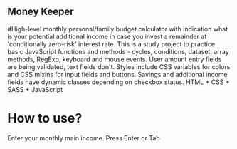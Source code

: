 ## Money Keeper
#High-level monthly personal/family budget calculator with indication what is your potential additional income in case you invest a remainder at 'conditionally zero-risk' interest rate.
This is a study project to practice basic JavaScript functions and methods - cycles, conditions, dataset, array methods, RegExp, keyboard and mouse events. User amount entry fields are being validated, text fields don't. 
Styles include CSS variables for colors and CSS mixins for input fields and buttons. Savings and additional income fields have dynamic classes depending on checkbox status.
HTML + CSS + SASS + JavaScript
# How to use?
Enter your monthly main income. Press Enter or Tab
